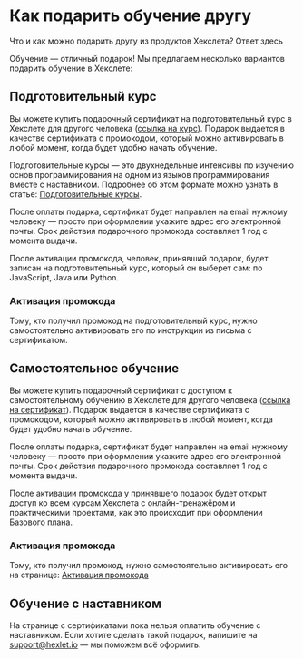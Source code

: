 # Как подарить обучение другу

Что и как можно подарить другу из продуктов Хекслета? Ответ здесь

Обучение — отличный подарок! Мы предлагаем несколько вариантов подарить обучение в Хекслете:

## Подготовительный курс

Вы можете купить подарочный сертификат на подготовительный курс в Хекслете для другого человека ([ссылка на курс](https://ru.hexlet.io/courses_test_drive)). Подарок выдается в качестве сертификата с промокодом, который можно активировать в любой момент, когда будет удобно начать обучение.

Подготовительные курсы — это двухнедельные интенсивы по изучению основ программирования на одном из языков программирования вместе с наставником. Подробнее об этом формате можно узнать в статье: [Подготовительные курсы](https://help.hexlet.io/article/20452).

После оплаты подарка, сертификат будет направлен на email нужному человеку — просто при оформлении укажите адрес его электронной почты. Срок действия подарочного промокода составляет 1 год с момента выдачи.

После активации промокода, человек, принявший подарок, будет записан на подготовительный курс, который он выберет сам: по JavaScript, Java или Python.

### Активация промокода

Тому, кто получил промокод на подготовительный курс, нужно самостоятельно активировать его по инструкции из письма с сертификатом.

## Самостоятельное обучение

Вы можете купить подарочный сертификат с доступом к самостоятельному обучению в Хекслете для другого человека ([ссылка на сертификат](https://special.hexlet.io/certificate)). Подарок выдается в качестве сертификата с промокодом, который можно активировать в любой момент, когда будет удобно начать обучение.

После оплаты подарка, сертификат будет направлен на email нужному человеку — просто при оформлении укажите адрес его электронной почты. Срок действия подарочного промокода составляет 1 год с момента выдачи.

После активации промокода у принявшего подарок будет открыт доступ ко всем курсам Хекслета с онлайн-тренажёром и практическими проектами, как это происходит при оформлении Базового плана.

### Активация промокода

Тому, кто получил промокод, нужно самостоятельно активировать его на странице: [Активация промокода](https://ru.hexlet.io/account/promo_codes/new)

## Обучение с наставником

На странице с сертификатами пока нельзя оплатить обучение с наставником. Если хотите сделать такой подарок, напишите на [support@hexlet.io](mailto:support@hexlet.io) — мы поможем всё оформить.
